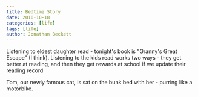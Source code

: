 ```yaml
---
title: Bedtime Story
date: 2010-10-18
categories: [life]
tags: [life]
author: Jonathan Beckett
---
```


Listening to eldest daughter read - tonight's book is "Granny's Great Escape" (I think). Listening to the kids read works two ways - they get better at reading, and then they get rewards at school if we update their reading record

Tom, our newly famous cat, is sat on the bunk bed with her - purring like a motorbike.